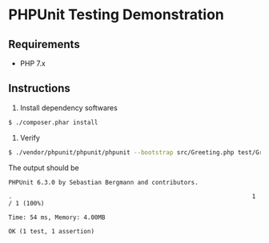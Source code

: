 # PHPUnit Testing Demonstration

## Requirements
- PHP 7.x

## Instructions
1. Install dependency softwares
```bash
$ ./composer.phar install
```

1. Verify
```bash
$ ./vendor/phpunit/phpunit/phpunit --bootstrap src/Greeting.php test/GreetingTest
```

The output should be

```
PHPUnit 6.3.0 by Sebastian Bergmann and contributors.

.                                                                   1 / 1 (100%)

Time: 54 ms, Memory: 4.00MB

OK (1 test, 1 assertion)
```
